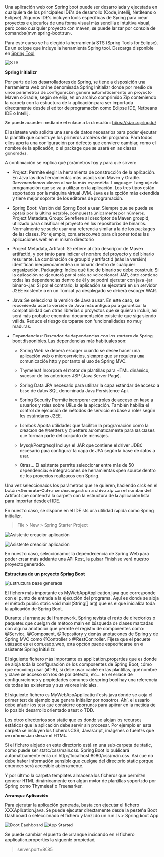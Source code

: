 


Una aplicación web con Spring boot puede ser desarrollada y ejecutada en cualquiera de los principales IDE's de desarrollo (Code, intellij, NetBeans o Eclipse). Algunos IDE's incluyen tools especificas de Spring para crear proyectos e ejecurlos de una forma visual más sencilla e intuitiva visual, pero como cualquier proyecto con maven, se puede lanzar por consola de comandos(mvn spring-boot:run).

Para este curso se ha elegido la herramienta STS (Spring Tools for Eclipse). Es un eclipse que incluye la herramienta Spring tool. Descarga disponible en [Spring Tool](https://spring.io/tools)


![STS](assets/sts.png)

**Spring Initializr**

Por parte de los desarrolladores de Spring, se tiene a disposición una herramienta web online denominada Spring Initializr donde por medio de unos parámetros de configuración genera automáticamente un proyecto Maven o Gradle, según se elija, en un archivo comprimido Zip conteniendo la carpeta con la estructura de la aplicación para ser importada directamente desde el editor de programación como Eclipse IDE, Netbeans IDE o Intellij.

Se puede acceder mediante el enlace a la dirección: https://start.spring.io/

El asistente web solicita una serie de datos necesarios para poder ejecutar la plantilla que construye los primeros archivos del programa. Para todos ellos aporta una configuración por defecto que conviene cambiar, como el nombre de la aplicación, o el package que se usará en las clases generadas.

A continuación se explica qué parámetros hay y para qué sirven:

- Project: Permite elegir la herramienta de construcción de la aplicación. En Java las dos herramientas más usadas son Maven y Gradle. Recomendamos Maven al ser la más expendida.
Language: Lenguaje de programación que se va a utilizar en la aplicación. Los tres tipos están soportados por la máquina virtual JVM. Java es la opción más extendida y tiene mejor soporte de los editores de programación.

- Spring Boot: Versión del Spring Boot a usar. Siempre que se pueda se optará por la última estable, compuesta únicamente por números.
Project Metadata, Group: Se refiere al descriptor de Maven groupId, utilizado para clasificar el proyecto en los repositorios de binarios. Normalmente se suele usar una referencia similar a la de los packages de las clases. Por ejemplo, com.arteco.web para disponer todas las aplicaciones web en el mismo directorio.

- Project Metadata, Artifact: Se refiere al otro descriptor de Maven artifactId, y por tanto para indicar el nombre del proyecto y del binario resultante. La combinación de groupId y artifactId (más la versión) identifican inequívocamente a un binario dentro de cualquier organización.
Packaging: Indica qué tipo de binario se debe construir. Si la aplicación se ejecutará por sí sola se seleccionará JAR, éste contiene todas las dependencias dentro de él y se podrá ejecutar con java -jar binario-.jar. Si por el contrario, la aplicación se ejecutará en un servidor J2EE existente o en un Tomcat ya desplegado se deberá escoger WAR.

- Java: Se selecciona la versión de Java a usar. En este caso, se recomienda usar la versión de Java más antigua para garantizar la compatibilidad con otras librerías o proyectos que se quieran incluir, así será más probable encontrar documentación existente que siga siendo válida. Reduce el riesgo de toparse con funcionalidades no muy maduras.

- Dependencies: Buscador de dependencias con los starters de Spring boot disponibles. Las dependencias más habituales son:

	- Spring Web se deberá escoger cuando se desee hacer una aplicación web o microservicios, siempre que se requiera una comunicación http y por tanto el uso de Spring MVC.
		
	- Thymeleaf Incorpora el motor de plantillas para HTML dinámico, sucesor de los anteriores JSP (Java Server Page).

	- Spring Data JPA necesario para utilizar la capa estándar de acceso a base de datos SQL denominada Java Persistence Api.

	- Spring Security Permite incorporar controles de acceso en base a usuarios y roles sobre URLs de la aplicación. También habilita el control de ejecución de métodos de servicio en base a roles según los estándares J2EE.
	
	- Lombok Aporta utilidades que facilitan la programación como la creación de @Getters y @Setters automáticamente para las clases que forman parte del conjunto de mensajes.
	
	- Mysql/Postgresql Incluye el JAR que contiene el driver JDBC necesario para configurar la capa de JPA según la base de datos a usar.
	
	- Otras… El asistente permite seleccionar entre más de 50 dependencias e integraciones de herramientas open source dentro de los proyectos realizados con Spring.

Una vez seleccionados los parámetros que se quieren, haciendo click en el botón «Generate-Ctrl+» se descargará un archivo zip con el nombre del Artifact que contendrá la carpeta con la estructura de la aplicación lista para importar desde el IDE.


En nuestro caso, se dispone en el IDE sts una utilidad rápida como Spring initializr.

>File > New > Spring Starter Project


![Asistente creación aplicación](assets/starterProject.png)

![Asistente creación aplicación](assets/starterProject2.png)

En nuestro caso, seleccionamos la dependecencia de Spring Web para poder crear más adelante una API Rest, la pulsar Finish se verá nuestro proyecto generado. 


**Estructura de un proyecto Spring Boot**

![Estructura base generada](assets/estructura_proyecto_spring_boot.png)

El fichero más importante es MyWebAppApplication.java que corresponde con el punto de entrada a la ejecución del programa. Aquí es donde se aloja el método public static void main(String[] arg) que es el que inicializa toda la aplicación de Spring Boot.

Durante el arranque del framework, Spring revista el resto de directorios o paquetes que cuelgan de método main en búsqueda de clases marcadas con alguna anotación que permite el registro de componentes como: @Service, @Component, @Repository y demás anotaciones de Spring y de Spring MVC como @Controller o @RestController. Fíjese que el paquete utilizado es el com.eadp.web, esta opción puede especificarse en el asistente Spring Initializr.

El siguiente fichero más importante es application.properties que es donde se aloja toda la configuración de los componentes de Spring Boot, cómo que encoding usar (utf-8), si debe usar caché en las plantillas, qué nombre y clave de acceso son los de por defecto, etc… En el enlace de configuraciones y propiedades comunes de spring boot hay una referencia de todas las existentes y sus valores iniciales.

El siguiente fichero es MyWebAppApplicationTests.java donde se aloja el primer test de ejemplo que genera Initializr por nosotros. Ahí, el usuario debe añadir los test que considere oportunos para aplicar en la medida de lo posible desarrollo orientado a test o TDD.

Los otros directorios son static que es donde se alojan los recursos estáticos que la aplicación debe servir sin procesar. Por ejemplo en esta carpeta se incluyen los ficheros CSS, Javascript, imágenes o fuentes que se referencian desde el HTML.

Si el fichero alojado en este directorio está en una sub-carpeta de static, como puede ser static/css/main.css. Spring Boot lo publicará automáticamente en la url http://localhost:8080/css/main.css. Así que no debe haber información sensible que cuelgue del directorio static porque entonces será accesible abiertamente.

Y por último la carpeta templates almacena los ficheros que permiten generar HTML dinámicamente con algún motor de plantillas soportado por Spring como Thymeleaf o Freemarker.


**Arranque Aplicación**

Para ejecutar la aplicación generada, basta con ejecutar el fichero XXXAplication.java.
Se puede ejecutar directamente desde la pesteña Boot Dashboard o seleccionado el fichero   y lanzado un run as > Spring boot App


![Boot Dashboard](assets/bootDashboard.png)
![App Started](assets/appStarted.png)

Se puede cambiar el puerto de arranque indicando en el fichero application.properties la siguente propiedad.

>server.port=8085